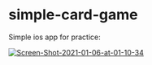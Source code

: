 # simple-card-game
Simple ios app for practice:
<br>

<a href="https://ibb.co/Mn1CbDV"><img src="https://i.ibb.co/BL6CmVZ/Screen-Shot-2021-01-06-at-01-10-34.png" alt="Screen-Shot-2021-01-06-at-01-10-34" border="0"></a>
